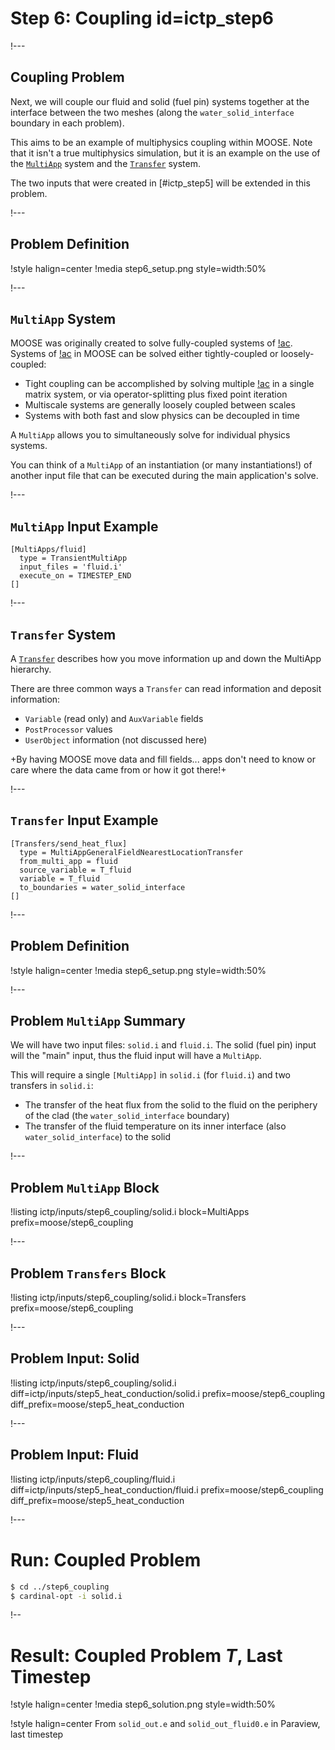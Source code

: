 # Step 6: Coupling id=ictp_step6

!---

## Coupling Problem

Next, we will couple our fluid and solid (fuel pin) systems together at the interface between the two meshes (along the `water_solid_interface` boundary in each problem).

This aims to be an example of multiphysics coupling within MOOSE. Note that it isn't a true multiphysics simulation, but it is an example on the use of the [`MultiApp`](MultiApps/index.md) system and the [`Transfer`](Transfers/index.md) system.

The two inputs that were created in [#ictp_step5] will be extended in this problem.

!---

## Problem Definition

!style halign=center
!media step6_setup.png style=width:50%

!---

## `MultiApp` System

MOOSE was originally created to solve fully-coupled systems of [!ac](PDEs). Systems of [!ac](PDEs) in MOOSE can be solved either tightly-coupled or loosely-coupled:

- Tight coupling can be accomplished by solving multiple [!ac](PDEs) in a single matrix system, or via operator-splitting plus fixed point iteration
- Multiscale systems are generally loosely coupled between scales
- Systems with both fast and slow physics can be decoupled in time

A `MultiApp` allows you to simultaneously solve for individual physics systems.

You can think of a `MultiApp` of an instantiation (or many instantiations!) of another input file that can be executed during the main application's solve.

!---

## `MultiApp` Input Example

```moose
[MultiApps/fluid]
  type = TransientMultiApp
  input_files = 'fluid.i'
  execute_on = TIMESTEP_END
[]
```

!---

## `Transfer` System

A [`Transfer`](Transfers/index.md) describes how you move information up and down the MultiApp hierarchy.

There are three common ways a `Transfer` can read information and deposit information:

- `Variable` (read only) and `AuxVariable` fields
- `PostProcessor` values
- `UserObject` information (not discussed here)

+By having MOOSE move data and fill fields... apps don't need to know or care where the data came from or how it got there!+

!---

## `Transfer` Input Example

```moose
[Transfers/send_heat_flux]
  type = MultiAppGeneralFieldNearestLocationTransfer
  from_multi_app = fluid
  source_variable = T_fluid
  variable = T_fluid
  to_boundaries = water_solid_interface
[]
```

!---

## Problem Definition

!style halign=center
!media step6_setup.png style=width:50%

!---

## Problem `MultiApp` Summary

We will have two input files: `solid.i` and `fluid.i`. The solid (fuel pin) input will the "main" input, thus the fluid input will have a `MultiApp`.

This will require a single `[MultiApp]` in `solid.i` (for `fluid.i`) and two transfers in `solid.i`:

- The transfer of the heat flux from the solid to the fluid on the periphery of the clad (the `water_solid_interface` boundary)
- The transfer of the fluid temperature on its inner interface (also `water_solid_interface`) to the solid

!---

## Problem `MultiApp` Block

!listing ictp/inputs/step6_coupling/solid.i block=MultiApps prefix=moose/step6_coupling

!---

## Problem `Transfers` Block

!listing ictp/inputs/step6_coupling/solid.i block=Transfers prefix=moose/step6_coupling

!---

## Problem Input: Solid

!listing ictp/inputs/step6_coupling/solid.i diff=ictp/inputs/step5_heat_conduction/solid.i prefix=moose/step6_coupling diff_prefix=moose/step5_heat_conduction

!---

## Problem Input: Fluid

!listing ictp/inputs/step6_coupling/fluid.i diff=ictp/inputs/step5_heat_conduction/fluid.i prefix=moose/step6_coupling diff_prefix=moose/step5_heat_conduction

!---

# Run: Coupled Problem

```bash
$ cd ../step6_coupling
$ cardinal-opt -i solid.i
```

!--

# Result: Coupled Problem $T$, Last Timestep

!style halign=center
!media step6_solution.png style=width:50%

!style halign=center
From `solid_out.e` and `solid_out_fluid0.e` in Paraview, last timestep
